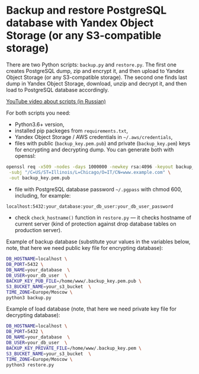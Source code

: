 Backup and restore PostgreSQL database with Yandex Object Storage (or any S3-compatible storage)
===

There are two Python scripts: `backup.py` and `restore.py`. The first one creates
PostgreSQL dump, zip and encrypt it, and then upload to Yandex Object
Storage (or any S3-compatible storage). The second one finds last dump in
Yandex Object Storage, download, unzip and decrypt it, and then load to
PostgreSQL database accordingly.

[YouTube video about scripts (in Russian)](https://www.youtube.com/watch?v=30TBpI4lEPI)

For both scripts you need:

* Python3.6+ version,
* installed pip packeges from `requirements.txt`,
* Yandex Object Storage / AWS credentials in `~/.aws/credentials`,
* files with public (`backup_key.pem.pub`) and private (`backup_key.pem`) keys for encrypting and decrypting dump. You can generate both with openssl:
```sh
openssl req -x509 -nodes -days 1000000 -newkey rsa:4096 -keyout backup_key.pem\
 -subj "/C=US/ST=Illinois/L=Chicago/O=IT/CN=www.example.com" \
 -out backup_key.pem.pub
 ```
* file with PostgreSQL database password `~/.pgpass` with chmod 600, including, for example:
```sh
localhost:5432:your_database:your_db_user:your_db_user_password
```
* check `check_hostname()` function in `restore.py` — it checks hostname of current server (kind of protection against drop database tables on production server).

Example of backup database (substitute your values in the variables below,
note, that here we need public key file for encrypting database):

```sh
DB_HOSTNAME=localhost \
DB_PORT=5432 \
DB_NAME=your_database  \
DB_USER=your_db_user  \
BACKUP_KEY_PUB_FILE=/home/www/.backup_key.pem.pub \
S3_BUCKET_NAME=your_s3_bucket  \
TIME_ZONE=Europe/Moscow \
python3 backup.py
```

Example of load database (note, that here we need private key file for 
decrypting database):

```sh
DB_HOSTNAME=localhost \
DB_PORT=5432 \
DB_NAME=your_database  \
DB_USER=your_db_user  \
BACKUP_KEY_PRIVATE_FILE=/home/www/.backup_key.pem \
S3_BUCKET_NAME=your_s3_bucket  \
TIME_ZONE=Europe/Moscow \
python3 restore.py
```
